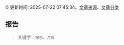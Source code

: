 :alarm_clock: 更新时间: 2025-07-22 07:45:34。[文章来源](/README.md)、[文章分类](/TAGS.md)

## 报告


> 关键字：`报告`、`月报`



